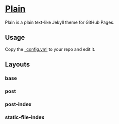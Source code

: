 # [Plain](https://jekyll-theme-plain.github.io/)

Plain is a plain text-like Jekyll theme for GitHub Pages.

## Usage

Copy the [_config.yml](_config.yml) to your repo and edit it.

## Layouts

### base

### post

### post-index

### static-file-index
